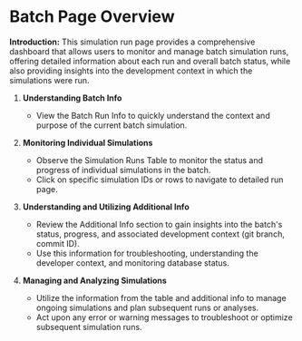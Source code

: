 # Batch Page Overview

**Introduction:**
This simulation run page provides a comprehensive dashboard that allows users to monitor and manage batch simulation runs, offering detailed information about each run and overall batch status, while also providing insights into the development context in which the simulations were run.

1. **Understanding Batch Info**
   - View the Batch Run Info to quickly understand the context and purpose of the current batch simulation.

2. **Monitoring Individual Simulations**
   - Observe the Simulation Runs Table to monitor the status and progress of individual simulations in the batch.
   - Click on specific simulation IDs or rows to navigate to detailed run page.

3. **Understanding and Utilizing Additional Info**
   - Review the Additional Info section to gain insights into the batch's status, progress, and associated development context (git branch, commit ID).
   - Use this information for troubleshooting, understanding the developer context, and monitoring database status.

4. **Managing and Analyzing Simulations**
   - Utilize the information from the table and additional info to manage ongoing simulations and plan subsequent runs or analyses.
   - Act upon any error or warning messages to troubleshoot or optimize subsequent simulation runs.